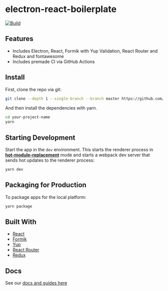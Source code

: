 # electron-react-boilerplate

[![Build](https://github.com/GHOSCHT/gif-viewer/workflows/Build/badge.svg)](https://github.com/GHOSCHT/gif-viewer/actions?query=workflow%3ABuild)

## Features

- Includes Electron, React, Formik with Yup Validation, React Router and Redux and fontawesome
- Includes premade CI via GitHub Actions

## Install

First, clone the repo via git:

```bash
git clone --depth 1 --single-branch --branch master https://github.com/GHOSCHT/electron-react-boilerplate your-project-name
```

And then install the dependencies with yarn.

```bash
cd your-project-name
yarn
```

## Starting Development

Start the app in the `dev` environment. This starts the renderer process in [**hot-module-replacement**](https://webpack.js.org/guides/hmr-react/) mode and starts a webpack dev server that sends hot updates to the renderer process:

```bash
yarn dev
```

## Packaging for Production

To package apps for the local platform:

```bash
yarn package
```

## Built With

- [React](https://reactjs.org/)
- [Formik](https://jaredpalmer.com/formik/)
- [Yup](https://github.com/jquense/yup)
- [React Router](https://reacttraining.com/react-router/)
- [Redux](https://react-redux.js.org/)

## Docs

See our [docs and guides here](https://electron-react-boilerplate.js.org/docs/installation)
